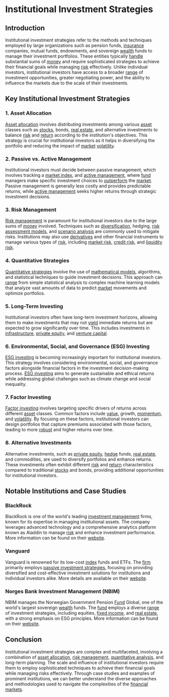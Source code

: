 # Institutional Investment Strategies

## Introduction
Institutional investment strategies refer to the methods and techniques employed by large organizations such as pension funds, [insurance](../i/insurance.md) companies, mutual funds, endowments, and sovereign [wealth](../w/wealth.md) funds to manage their investment portfolios. These entities typically [handle](../h/handle.md) substantial sums of [money](../m/money.md) and require sophisticated strategies to achieve their financial goals while managing [risk](../r/risk.md) effectively. Unlike individual investors, institutional investors have access to a broader [range](../r/range.md) of investment opportunities, greater negotiating power, and the ability to influence the markets due to the scale of their investments.

## Key Institutional Investment Strategies

### 1. **Asset Allocation**
[Asset allocation](../a/asset_allocation.md) involves distributing investments among various [asset](../a/asset.md) classes such as [stocks](../s/stock.md), bonds, [real estate](../r/real_estate.md), and alternative investments to balance [risk](../r/risk.md) and [return](../r/return.md) according to the institution's objectives. This strategy is crucial for institutional investors as it helps in diversifying the portfolio and reducing the impact of [market](../m/market.md) [volatility](../v/volatility.md).

### 2. **Passive vs. Active Management**
Institutional investors must decide between passive management, which involves tracking a [market index](../m/market_index.md), and [active management](../a/active_management.md), where [fund](../f/fund.md) managers make specific investment choices to [outperform](../o/outperform.md) the [market](../m/market.md). Passive management is generally less costly and provides predictable returns, while [active management](../a/active_management.md) seeks higher returns through strategic investment decisions.

### 3. **Risk Management**
[Risk management](../r/risk_management.md) is paramount for institutional investors due to the large sums of [money](../m/money.md) involved. Techniques such as [diversification](../d/diversification.md), hedging, [risk assessment models](../r/risk_assessment_models.md), and [scenario analysis](../s/scenario_analysis.md) are commonly used to mitigate risks. Institutions may also use [derivatives](../d/derivatives.md) and other financial instruments to manage various types of [risk](../r/risk.md), including [market risk](../m/market_risk.md), [credit risk](../c/credit_risk.md), and [liquidity risk](../l/liquidity_risk.md).

### 4. **Quantitative Strategies**
[Quantitative strategies](../q/quantitative_strategies_in_trading.md) involve the use of [mathematical models](../m/mathematical_models_in_trading.md), algorithms, and statistical techniques to guide investment decisions. This approach can [range](../r/range.md) from simple statistical analysis to complex machine learning models that analyze vast amounts of data to predict [market](../m/market.md) movements and optimize portfolios.

### 5. **Long-Term Investing**
Institutional investors often have long-term investment horizons, allowing them to make investments that may not [yield](../y/yield.md) immediate returns but are expected to grow significantly over time. This includes investments in [infrastructure](../i/infrastructure.md), [private equity](../p/private_equity.md), and [venture capital](../v/venture_capital.md).

### 6. **Environmental, Social, and Governance (ESG) Investing**
[ESG investing](../e/esg_investing.md) is becoming increasingly important for institutional investors. This strategy involves considering environmental, social, and governance factors alongside financial factors in the investment decision-making process. [ESG investing](../e/esg_investing.md) aims to generate sustainable and ethical returns while addressing global challenges such as climate change and social inequality.

### 7. **Factor Investing**
[Factor investing](../f/factor_investing.md) involves targeting specific drivers of returns across different [asset](../a/asset.md) classes. Common factors include [value](../v/value.md), growth, [momentum](../m/momentum.md), and [volatility](../v/volatility.md). By focusing on these factors, institutional investors can design portfolios that capture premiums associated with those factors, leading to more [robust](../r/robust.md) and higher returns over time.

### 8. **Alternative Investments**
Alternative investments, such as [private equity](../p/private_equity.md), [hedge](../h/hedge.md) funds, [real estate](../r/real_estate.md), and commodities, are used to diversify portfolios and enhance returns. These investments often exhibit different [risk](../r/risk.md) and [return](../r/return.md) characteristics compared to traditional [stocks](../s/stock.md) and bonds, providing additional opportunities for institutional investors.

## Notable Institutions and Case Studies

### BlackRock
BlackRock is one of the world's leading [investment management](../i/investment_management.md) firms, known for its expertise in managing institutional assets. The company leverages advanced technology and a comprehensive analytics platform known as Aladdin to manage [risk](../r/risk.md) and enhance investment performance. More information can be found on their [website](https://www.blackrock.com).

### Vanguard
Vanguard is renowned for its low-cost [index](../i/index.md) funds and ETFs. The [firm](../f/firm.md) primarily employs [passive investment strategies](../p/passive_investment_strategies.md), focusing on providing diversified and cost-effective investment solutions for institutions and individual investors alike. More details are available on their [website](https://www.vanguard.com).

### Norges Bank Investment Management (NBIM)
NBIM manages the Norwegian Government Pension [Fund](../f/fund.md) Global, one of the world's largest sovereign [wealth](../w/wealth.md) funds. The [fund](../f/fund.md) employs a diverse [range](../r/range.md) of investment strategies, including equities, [fixed income](../f/fixed_income.md), and [real estate](../r/real_estate.md), with a strong emphasis on ESG principles. More information can be found on their [website](https://www.nbim.no).

## Conclusion
Institutional investment strategies are complex and multifaceted, involving a combination of [asset allocation](../a/asset_allocation.md), [risk management](../r/risk_management.md), [quantitative analysis](../q/quantitative_analysis.md), and long-term planning. The scale and influence of institutional investors require them to employ sophisticated techniques to achieve their financial goals while managing risks effectively. Through case studies and examples of prominent institutions, we can better understand the diverse approaches and methodologies used to navigate the complexities of the [financial markets](../f/financial_market.md).
